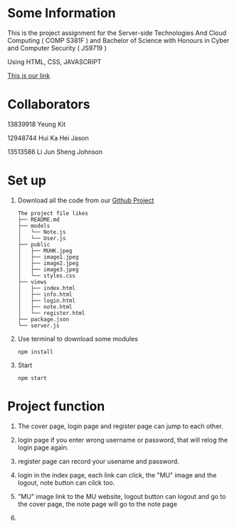 # Some Information
This is the project assignment for the Server-side Technologies And Cloud Computing ( COMP S381F ) and Bachelor of Science with Honours in Cyber and Computer Security ( JS9719 )

Using HTML, CSS, JAVASCRIPT

[This is our link](https://three81project-group24.onrender.com)

# Collaborators
13839918 Yeung Kit

12948744 Hui Ka Hei Jason

13513586 Li Jun Sheng Johnson

# Set up 
1. Download all the code from our [Github Project](https://github.com/JohnsonLJS/381project_group24)
	```
   The project file likes
	├── README.md
	├── models
	│   └── Note.js
 	│   └── User.js	
	├── public
	│   ├── MUHK.jpeg
	│   ├── image1.jpeg
	│   ├── image2.jpeg
	│   ├── image3.jpeg
	│   └── styles.css
	├──	views
 	│	├── index.html
   	│ 	├── info.html
   	│ 	├── login.html
	│	├── note.html
	│	└── register.html
	├── package.json
	└── server.js
    ```
3. Use terminal to download some modules
	```
 	npm install
	```

4. Start
	```
	npm start
	```
 # Project function
 1. The cover page, login page and register page can jump to each other.

 2. login page if you enter wrong username or password, that will relog the login page again.

 3. register page can record your usename and password.

 4. login in the index page, each link can click, the "MU" image and the logout, note button can cilck too.

 5. "MU" image link to the MU website, logout button can logout and go to the cover page, the note page will go to the note page

 6. 
   
 
	
